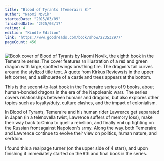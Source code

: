 ```yaml
---
title: "Blood of Tyrants (Temeraire 8)"
author: "Naomi Novik"
startedDate: "2025/03/09"
finishedDate: "2025/03/17"
rating: 4
edition: "Kindle Edition"
link: "https://www.goodreads.com/book/show/223532977"
pageCount: 456
---
```


![Book cover of Blood of Tyrants by Naomi Novik, the eighth book in the Temeraire series. The cover features an illustration of a red and green dragon with large, spotted wings breathing fire. The dragon's tail curves around the stylized title text. A quote from Kirkus Reviews is in the upper left corner, and a silhouette of a castle and trees appears at the bottom.](https://images-na.ssl-images-amazon.com/images/S/compressed.photo.goodreads.com/books/1736709394i/223532977.jpg)

This is the second-to-last book in the Temeraire series of 9 books, about human-bonded dragons in the era of the Napoleanic wars. The series covers relationships between humans and dragons, but also explores other topics such as loyalty/duty, culture clashes, and the impact of colonialism.

In Blood of Tyrants, Temeraire and his human rider Lawrence get separated in Japan (in a telenovella twist, Lawrence suffers of memory loss), make their way back to China to quell a rebellion, and finally end up fighting on the Russian front against Napoleon's army. Along the way, both Temeraire and Lawrence continue to evolve their view on politics, human nature, and serfdom.

I found this a real page turner (on the upper side of 4 stars), and upon finishing it immediately started on the 9th and final book in the series.